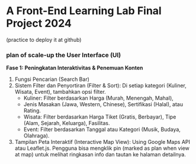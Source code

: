 # **A Front-End Learning Lab Final Project 2024**
(practice to deploy it at github)

### plan of scale-up the User Interface (UI)
**Fase 1: Peningkatan Interaktivitas & Penemuan Konten**
1. Fungsi Pencarian (Search Bar)
2. Sistem Filter dan Penyortiran (Filter & Sort): Di setiap kategori (Kuliner, Wisata, Event), tambahkan opsi filter.
   - Kuliner: Filter berdasarkan Harga (Murah, Menengah, Mahal),
   - Jenis Masakan (Jawa, Western, Chinese), Sertifikasi (Halal), atau Rating.
   - Wisata: Filter berdasarkan Harga Tiket (Gratis, Berbayar), Tipe (Alam, Sejarah, Keluarga), Fasilitas.
   - Event: Filter berdasarkan Tanggal atau Kategori (Musik, Budaya, Olahraga).
3. Tampilan Peta Interaktif (Interactive Map View): Using Google Maps API atau Leaflet.js.
   Pengguna bisa mengklik pin (marked as plan when view at map) untuk melihat ringkasan info dan tautan ke halaman detailnya.

